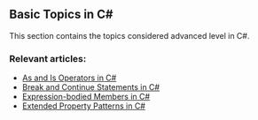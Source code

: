 ## Basic Topics in C#

This section contains the topics considered advanced level in C#.

### Relevant articles:

- [As and Is Operators in C#](https://code-maze.com/csharp-as-is-operators/)
- [Break and Continue Statements in C#](https://code-maze.com/csharp-break-continue-statements/)
- [Expression-bodied Members in C#](https://code-maze.com/csharp-expression-bodied-members/)
- [Extended Property Patterns in C#](https://code-maze.com/csharp-extended-property-patterns/)
